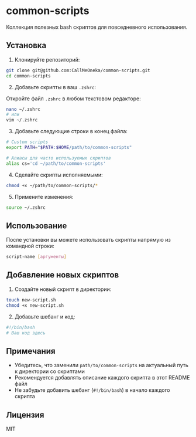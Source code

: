# common-scripts

Коллекция полезных bash скриптов для повседневного использования.

## Установка

1. Клонируйте репозиторий:

```bash
git clone git@github.com:CallMeOneka/common-scripts.git
cd common-scripts
```

2. Добавьте скрипты в ваш `.zshrc`:

Откройте файл `.zshrc` в любом текстовом редакторе:
```bash
nano ~/.zshrc
# или
vim ~/.zshrc
```

3. Добавьте следующие строки в конец файла:
```bash
# Custom scripts
export PATH="$PATH:$HOME/path/to/common-scripts"

# Алиасы для часто используемых скриптов
alias cs='cd ~/path/to/common-scripts'
```

4. Сделайте скрипты исполняемыми:
```bash
chmod +x ~/path/to/common-scripts/*
```

5. Примените изменения:
```bash
source ~/.zshrc
```

## Использование

После установки вы можете использовать скрипты напрямую из командной строки:

```bash
script-name [аргументы]
```

## Добавление новых скриптов

1. Создайте новый скрипт в директории:
```bash
touch new-script.sh
chmod +x new-script.sh
```

2. Добавьте шебанг и код:
```bash
#!/bin/bash
# Ваш код здесь
```

## Примечания

- Убедитесь, что заменили `path/to/common-scripts` на актуальный путь к директории со скриптами
- Рекомендуется добавлять описание каждого скрипта в этот README файл
- Не забудьте добавить шебанг (`#!/bin/bash`) в начало каждого скрипта

## Лицензия

MIT

